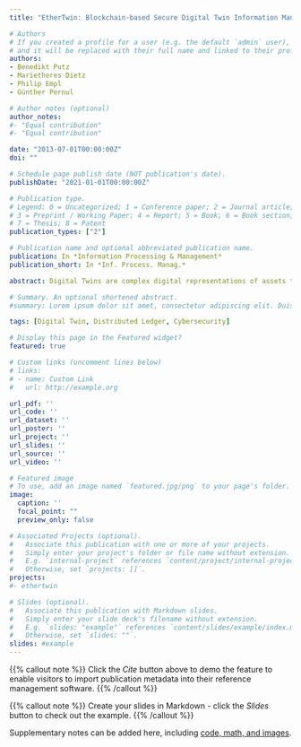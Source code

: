 ```yaml
---
title: "EtherTwin: Blockchain-based Secure Digital Twin Information Management"

# Authors
# If you created a profile for a user (e.g. the default `admin` user), write the username (folder name) here
# and it will be replaced with their full name and linked to their profile.
authors:
- Benedikt Putz
- Marietheres Dietz
- Philip Empl
- Günther Pernul

# Author notes (optional)
author_notes:
#- "Equal contribution"
#- "Equal contribution"

date: "2013-07-01T00:00:00Z"
doi: ""

# Schedule page publish date (NOT publication's date).
publishDate: "2021-01-01T00:00:00Z"

# Publication type.
# Legend: 0 = Uncategorized; 1 = Conference paper; 2 = Journal article;
# 3 = Preprint / Working Paper; 4 = Report; 5 = Book; 6 = Book section;
# 7 = Thesis; 8 = Patent
publication_types: ["2"]

# Publication name and optional abbreviated publication name.
publication: In *Information Processing & Management*
publication_short: In *Inf. Process. Manag.*

abstract: Digital Twins are complex digital representations of assets that are used by a variety of organizations across the Industry 4.0 value chain. As the digitization of industrial processes advances, Digital Twins will become widespread. As a result, there is a need to develop new secure data sharing models for a complex ecosystem of interacting Digital Twins and lifecycle parties. Decentralized Applications are uniquely suited to address these sharing challenges while ensuring availability, integrity and confidentiality. They rely on distributed ledgers and decentralized databases for data storage and processing, avoiding single points of trust. To tackle the need for decentralized sharing of Digital Twin data, this work proposes an owner-centric decentralized sharing model. A formal access control model addresses integrity and confidentiality aspects based on Digital Twin components and lifecycle requirements. With our prototypical implementation EtherTwin we show how to overcome the numerous implementation challenges associated with fully decentralized data sharing, enabling management of Digital Twin components and their associated information. For validation, the prototype is evaluated based on an industry use case and semi-structured expert interviews.

# Summary. An optional shortened abstract.
#summary: Lorem ipsum dolor sit amet, consectetur adipiscing elit. Duis posuere tellus ac convallis placerat. Proin tincidunt magna sed ex sollicitudin condimentum.

tags: [Digital Twin, Distributed Ledger, Cybersecurity]

# Display this page in the Featured widget?
featured: true

# Custom links (uncomment lines below)
# links:
# - name: Custom Link
#   url: http://example.org

url_pdf: ''
url_code: ''
url_dataset: ''
url_poster: ''
url_project: ''
url_slides: ''
url_source: ''
url_video: ''

# Featured image
# To use, add an image named `featured.jpg/png` to your page's folder.
image:
  caption: ''
  focal_point: ""
  preview_only: false

# Associated Projects (optional).
#   Associate this publication with one or more of your projects.
#   Simply enter your project's folder or file name without extension.
#   E.g. `internal-project` references `content/project/internal-project/index.md`.
#   Otherwise, set `projects: []`.
projects:
#- ethertwin

# Slides (optional).
#   Associate this publication with Markdown slides.
#   Simply enter your slide deck's filename without extension.
#   E.g. `slides: "example"` references `content/slides/example/index.md`.
#   Otherwise, set `slides: ""`.
slides: #example
---
```


{{% callout note %}}
Click the *Cite* button above to demo the feature to enable visitors to import publication metadata into their reference management software.
{{% /callout %}}

{{% callout note %}}
Create your slides in Markdown - click the *Slides* button to check out the example.
{{% /callout %}}

Supplementary notes can be added here, including [code, math, and images](https://wowchemy.com/docs/writing-markdown-latex/).
